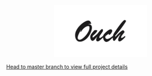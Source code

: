 <p align="center">
<img src="imgs/logo.png" width="250"/>
</p>

[Head to master branch to view full project details](https://github.com/anthnyd/Ouch/)